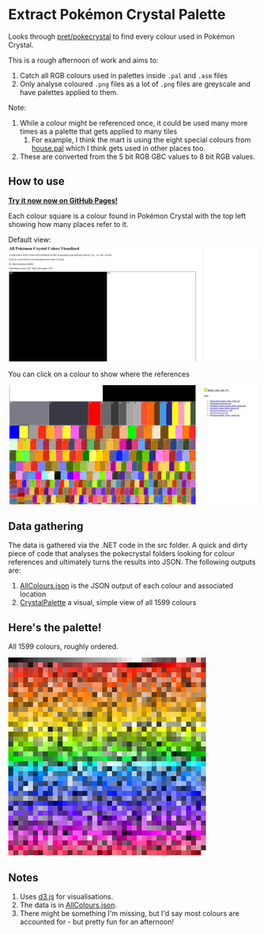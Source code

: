 # Extract Pokémon Crystal Palette

Looks through [pret/pokecrystal](https://github.com/pret/pokecrystal) to find every colour used in Pokémon Crystal.

This is a rough afternoon of work and aims to:
1. Catch all RGB colours used in palettes inside `.pal` and `.asm` files
1. Only analyse coloured `.png` files as a lot of `.png` files are greyscale and have palettes applied to them.

Note:
1. While a colour might be referenced once, it could be used many more times as a palette that gets applied to many tiles
	1. For example, I think the mart is using the eight special colours from [house.pal](https://github.com/pret/pokecrystal/blob/master/gfx/tilesets/house.pal) which I think gets used in other places too.
1. These are converted from the 5 bit RGB GBC values to 8 bit RGB values.

## How to use

**[Try it now now on GitHub Pages!](https://nikouu.github.io/Extract-Pokemon-Crystal-palette/)**

Each colour square is a colour found in Pokémon Crystal with the top left showing how many places refer to it. 

Default view:
![Screenshot1](img/Screenshot1.jpg)

You can click on a colour to show where the references

![Screenshot2](img/Screenshot2.jpg)

## Data gathering

The data is gathered via the .NET code in the src folder. A quick and dirty piece of code that analyses the pokecrystal folders looking for colour references and ultimately turns the results into JSON. The following outputs are:

1. [AllColours.json](/AllColours.json) is the JSON output of each colour and associated location
2. [CrystalPalette](/img//CrystalPalette.png) a visual, simple view of all 1599 colours

## Here's the palette!

All 1599 colours, roughly ordered.

![palette](img/CrystalPalette-export.png)

## Notes

1. Uses [d3.js](https://d3js.org/) for visualisations.
1. The data is in [AllColours.json](AllColours.json).
1. There might be something I'm missing, but I'd say most colours are accounted for - but pretty fun for an afternoon!
